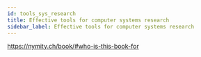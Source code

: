 ```yaml
---
id: tools_sys_research
title: Effective tools for computer systems research
sidebar_label: Effective tools for computer systems research
---
```


https://nymity.ch/book/#who-is-this-book-for
